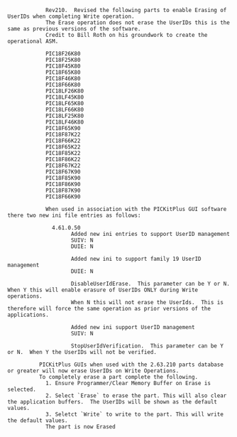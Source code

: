                 Rev210.  Revised the following parts to enable Erasing of UserIDs when completing Write operation.
                The Erase operation does not erase the UserIDs this is the same as previous versions of the software.
                Credit to Bill Roth on his groundwork to create the operational ASM.

                PIC18F26K80
                PIC18F25K80
                PIC18F45K80
                PIC18F65K80
                PIC18F46K80
                PIC18F66K80
                PIC18LF26K80
                PIC18LF45K80
                PIC18LF65K80
                PIC18LF66K80
                PIC18LF25K80
                PIC18LF46K80
                PIC18F65K90
                PIC18F87K22
                PIC18F66K22
                PIC18F65K22
                PIC18F85K22
                PIC18F86K22
                PIC18F67K22
                PIC18F67K90
                PIC18F85K90
                PIC18F86K90
                PIC18F87K90
                PIC18F66K90

                When used in association with the PICKitPlus GUI software there two new ini file entries as follows:

                  4.61.0.50
                        Added new ini entries to support UserID management
                        SUIV: N
                        DUIE: N

                        Added new ini to support family 19 UserID management
                        DUIE: N

                        DisableUserIdErase.  This parameter can be Y or N.  When Y this will enable erasure of UserIDs ONLY during Write operations.
                        When N this will not erase the UserIds.  This is therefore will force the same operation as prior versions of the applications.

                        Added new ini support UserID management
                        SUIV: N

                        StopUserIdVerification.  This parameter can be Y or N.  When Y the UserIDs will not be verified.

              PICKitPlus GUIs when used with the 2.63.210 parts database or greater will now erase UserIDs on Write Operations.
              To completely erase a part complete the following.
                1. Ensure Programmer/Clear Memory Buffer on Erase is selected.
                2. Select `Erase` to erase the part. This will also clear the application buffers.  The UserIDs will be shown as the default values.
                3. Seletct `Write` to write to the part. This will write the default values.
                The part is now Erased

